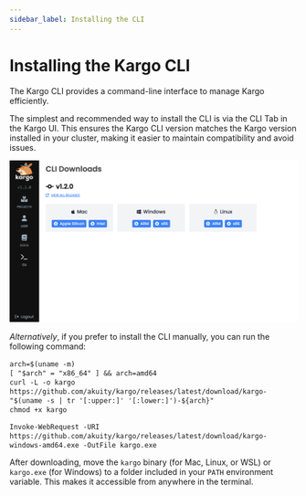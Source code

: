 ```yaml
---
sidebar_label: Installing the CLI
---
```


# Installing the Kargo CLI

The Kargo CLI provides a command-line interface to manage Kargo efficiently.

The simplest and recommended way to install the CLI is via the <Hlt>CLI Tab</Hlt> in the Kargo UI.
This ensures the Kargo CLI version matches the Kargo version installed in your cluster,
making it easier to maintain compatibility and avoid issues.

![CLI Tab in Kargo UI](./img/cli-installation.png)

_Alternatively_, if you prefer to install the CLI manually, you can run the following command:

<Tabs groupId="os">
<TabItem value="mac-linux-wsl" label="Mac, Linux, or WSL" default>

```shell
arch=$(uname -m)
[ "$arch" = "x86_64" ] && arch=amd64
curl -L -o kargo https://github.com/akuity/kargo/releases/latest/download/kargo-"$(uname -s | tr '[:upper:]' '[:lower:]')-${arch}"
chmod +x kargo
```

</TabItem>
<TabItem value="windows" label="Windows Powershell">

```shell
Invoke-WebRequest -URI https://github.com/akuity/kargo/releases/latest/download/kargo-windows-amd64.exe -OutFile kargo.exe
```

</TabItem>
</Tabs>

After downloading, move the `kargo` binary (for Mac, Linux, or WSL) or `kargo.exe` (for Windows) to a
folder included in your `PATH` environment variable. This makes it accessible from anywhere in the terminal.